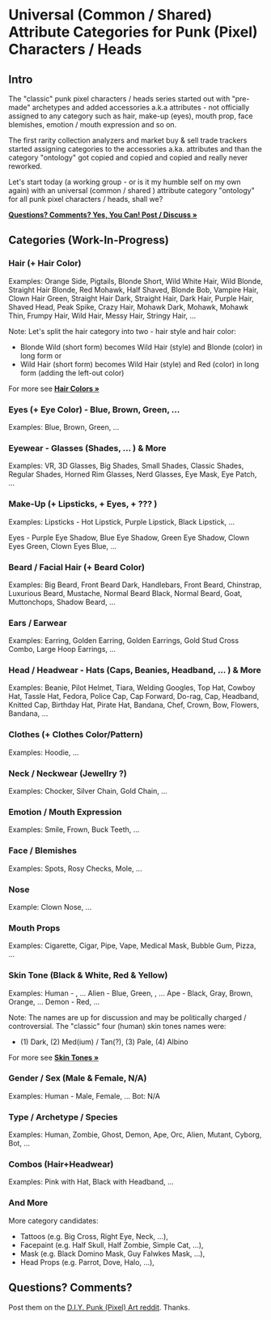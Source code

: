 # Universal (Common / Shared) Attribute Categories for Punk (Pixel) Characters / Heads


## Intro

The "classic" punk pixel characters / heads series started out with "pre-made" archetypes
 and added accessories a.k.a attributes - not officially assigned to any category such as hair,
make-up (eyes), mouth prop, face blemishes, emotion / mouth expression and so on.

The first rarity collection analyzers and  market buy & sell trade trackers started
assigning categories to the accessories a.ka. attributes and than
the category "ontology" got copied and copied and copied and really never reworked.


Let's start today (a working group - or is it my humble self on my own again)
with an universal (common / shared ) attribute category "ontology"
for all punk pixel characters / heads, shall we?

[**Questions? Comments? Yes, You Can! Post / Discuss »**](https://old.reddit.com/r/DIYPunkArt/comments/vcqfiw/universal_common_shared_attribute_categories_for/)


##   Categories   (Work-In-Progress)


### Hair  (+ Hair Color)

Examples:  Orange Side, Pigtails, Blonde Short, Wild White Hair,
Wild Blonde, Straight Hair Blonde, Red Mohawk, Half Shaved,
Blonde Bob, Vampire Hair, Clown Hair Green,
Straight Hair Dark, Straight Hair,
Dark Hair, Purple Hair, Shaved Head,
Peak Spike, Crazy Hair, Mohawk Dark, Mohawk, Mohawk Thin,
Frumpy Hair, Wild Hair, Messy Hair, Stringy Hair, ...



Note:  Let's split the hair category into two - hair style and hair color:

- Blonde Wild  (short form) becomes  Wild Hair (style) and Blonde (color) in long form or
- Wild Hair    (short form) becomes  Wild Hair (style) and Red (color) in long form (adding the left-out color)



For more see [**Hair Colors »**](../hair-colors)


### Eyes (+ Eye Color)  -  Blue, Brown, Green, ...

Examples:   Blue, Brown, Green, ...



### Eyewear   - Glasses (Shades, ... ) & More

Examples:   VR, 3D Glasses, Big Shades, Small Shades,
Classic Shades, Regular Shades, Horned Rim Glasses,
Nerd Glasses,
 Eye Mask, Eye Patch,  ...


### Make-Up (+ Lipsticks, + Eyes, + ??? )

Examples:  Lipsticks - Hot Lipstick, Purple Lipstick, Black Lipstick, ...

Eyes -   Purple Eye Shadow, Blue Eye Shadow, Green Eye Shadow,
Clown Eyes Green, Clown Eyes Blue,  ...




### Beard / Facial Hair   (+ Beard Color)

Examples:  Big Beard, Front Beard Dark, Handlebars,
Front Beard, Chinstrap, Luxurious Beard,
Mustache, Normal Beard Black, Normal Beard, Goat,
Muttonchops, Shadow Beard,  ...




### Ears / Earwear

Examples:  Earring,
 Golden Earring, Golden Earrings, Gold Stud Cross Combo, Large Hoop Earrings, ...




### Head / Headwear   - Hats (Caps, Beanies, Headband,  ... ) & More

Examples:  Beanie, Pilot Helmet, Tiara, Welding Googles,
Top Hat, Cowboy Hat,
Tassle Hat, Fedora, Police Cap,
Cap Forward,  Do-rag,  Cap, Headband, Knitted Cap,
 Birthday Hat, Pirate Hat, Bandana, Chef, Crown, Bow, Flowers,
 Bandana,  ...




### Clothes (+ Clothes Color/Pattern)

Examples:   Hoodie, ...



### Neck / Neckwear  (Jewellry ?)

Examples:   Chocker,  Silver Chain,  Gold Chain, ...



### Emotion / Mouth Expression

Examples:   Smile, Frown, Buck Teeth, ...


### Face / Blemishes

Examples:  Spots, Rosy Checks, Mole, ...


### Nose

Example:  Clown Nose, ...


### Mouth Props

Examples:   Cigarette, Cigar, Pipe, Vape, Medical Mask, Bubble Gum, Pizza,  ...



### Skin Tone (Black & White, Red & Yellow)

Examples:  Human -   , ...
  Alien - Blue, Green, , ...
  Ape   - Black, Gray, Brown, Orange, ...
  Demon -  Red, ...

Note: The names are up for discussion and
may be politically charged / controversial.
The "classic" four (human) skin tones names were:

- (1) Dark, (2) Med(ium) / Tan(?), (3) Pale, (4) Albino


For more see [**Skin Tones »**](../skin-tones)



### Gender / Sex  (Male & Female, N/A)

Examples:  Human - Male, Female, ...
Bot:  N/A




### Type / Archetype / Species

Examples:  Human, Zombie, Ghost, Demon, Ape, Orc, Alien,  Mutant,  Cyborg, Bot, ...




### Combos   (Hair+Headwear)

Examples: Pink with Hat,  Black with Headband, ...





###  And More

More category candidates:

- Tattoos (e.g. Big Cross, Right Eye, Neck, ...),
- Facepaint (e.g. Half Skull, Half Zombie, Simple Cat, ...),
- Mask    (e.g.  Black Domino Mask, Guy Falwkes Mask, ...),
- Head Props (e.g.  Parrot, Dove, Halo, ...),








## Questions? Comments?

Post them on the [D.I.Y. Punk (Pixel) Art reddit](https://old.reddit.com/r/DIYPunkArt). Thanks.
